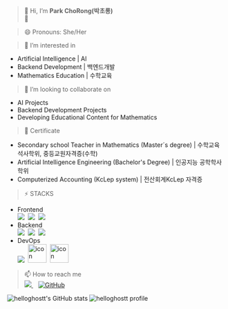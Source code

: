 
>👋 Hi, I’m **Park ChoRong(박초롱)** <br>🌱

>😄 Pronouns: She/Her <br>

>👀 I’m interested in
* Artificial Intelligence | AI
* Backend Development | 백엔드개발
* Mathematics Education | 수학교육<br>

>💞️ I’m looking to collaborate on 
* AI Projects 
* Backend Development Projects
* Developing Educational Content for Mathematics <br>

>🔭 Certificate
* Secondary school Teacher in Mathematics (Master´s degree) | 수학교육석사학위, 중등교원자격증(수학) 
* Artificial Intelligence Engineering (Bachelor's Degree) | 인공지능 공학학사학위
* Computerized Accounting (KcLep system) | 전산회계KcLep 자격증 <br> 

> ⚡ STACKS
* Frontend <br>
  <img src="https://img.shields.io/badge/html-E34F26?style=for-the-badge&logo=html5&logoColor=white">&nbsp;&nbsp;<img src="https://img.shields.io/badge/css-1572B6?style=for-the-badge&logo=css3&logoColor=white">&nbsp;&nbsp;<img src="https://img.shields.io/badge/javascript-F7DF1E?style=for-the-badge&logo=javascript&logoColor=black"> <br>
* Backend <br>
  <img src="https://img.shields.io/badge/python-3776AB?style=for-the-badge&logo=python&logoColor=white">&nbsp;&nbsp;<img src="https://img.shields.io/badge/mysql-4479A1?style=for-the-badge&logo=mysql&logoColor=white">&nbsp;&nbsp;<img src="https://img.shields.io/badge/django-092E20?style=for-the-badge&logo=django&logoColor=white"> <br>
* DevOps <br>
  <img src="https://img.shields.io/badge/github-181717?style=for-the-badge&logo=github&logoColor=white">&nbsp;&nbsp;<img src="https://techstack-generator.vercel.app/docker-icon.svg" alt="icon" width="43" height="43">&nbsp;&nbsp;<img src="https://techstack-generator.vercel.app/aws-icon.svg" alt="icon" width="43" height="43"> <br>


> 📫 How to reach me <br>
      <a href="https://www.linkedin.com/in/mathdev-park"> <img src="https://img.shields.io/badge/LinkedIn-0077B5?style=for-the-badge&logo=linkedin&logoColor=white" /> </a>
      &nbsp;&nbsp;
      <a href="https://helloghostt.github.io"> <img src="https://img.shields.io/badge/GitHub-181717?style=for-the-badge&logo=github&logoColor=white" alt="GitHub" /> </a>


![helloghostt's GitHub stats](https://github-readme-stats.vercel.app/api?username=helloghostt&show_icons=true&theme=tokyonight) ![helloghostt profile](http://mazandi.herokuapp.com/api?handle={helloghostt}&theme=ruby5)
